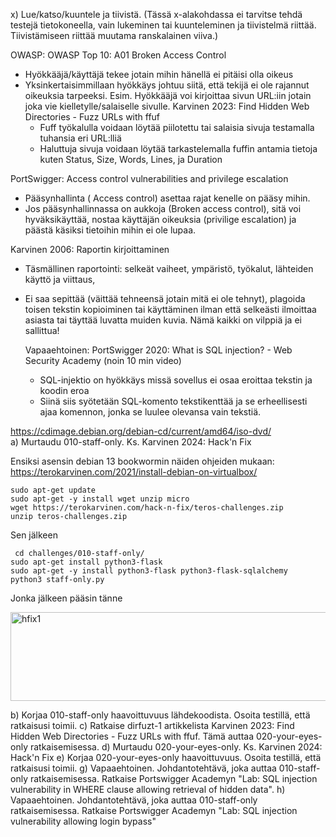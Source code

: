 x) Lue/katso/kuuntele ja tiivistä. (Tässä x-alakohdassa ei tarvitse tehdä testejä tietokoneella, vain lukeminen tai kuunteleminen ja tiivistelmä riittää. Tiivistämiseen riittää muutama ranskalainen viiva.)

  OWASP: OWASP Top 10: A01 Broken Access Control
  - Hyökkääjä/käyttäjä tekee jotain mihin hänellä ei pitäisi olla oikeus
  - Yksinkertaisimmillaan hyökkäys johtuu siitä, että tekijä ei ole rajannut oikeuksia tarpeeksi. Esim. Hyökkääjä voi kirjoittaa sivun URL:iin jotain joka vie kielletylle/salaiselle sivulle.
  Karvinen 2023: Find Hidden Web Directories - Fuzz URLs with ffuf
    - Fuff työkalulla voidaan löytää piilotettu tai salaisia sivuja testamalla tuhansia eri URL:lliä
    - Haluttuja sivuja voidaan löytää tarkastelemalla fuffin antamia tietoja kuten Status, Size,  Words,  Lines, ja Duration 
        
  PortSwigger: Access control vulnerabilities and privilege escalation
   - Pääsynhallinta ( Access control) asettaa rajat kenelle on pääsy mihin.
   - Jos pääsynhallinnassa on aukkoja (Broken access control), sitä voi hyväksikäyttää, nostaa käyttäjän oikeuksia (privilige escalation) ja  päästä käsiksi tietoihin mihin ei ole lupaa. 
        
 Karvinen 2006: Raportin kirjoittaminen
 - Täsmällinen raportointi: selkeät vaiheet, ympäristö, työkalut, lähteiden käyttö ja viittaus,
 - Ei saa sepittää (väittää tehneensä jotain mitä ei ole tehnyt), plagoida toisen tekstin kopioiminen tai käyttäminen ilman että selkeästi ilmoittaa asiasta tai täyttää luvatta muiden kuvia. Nämä kaikki on vilppiä ja ei sallittua!
        
   Vapaaehtoinen: PortSwigger 2020: What is SQL injection? - Web Security Academy (noin 10 min video)
   - SQL-injektio on hyökkäys missä sovellus ei osaa eroittaa tekstin ja koodin eroa
   - Siinä siis syötetään SQL-komento tekstikenttää ja se erheellisesti ajaa komennon, jonka se luulee olevansa vain tekstiä.
  
https://cdimage.debian.org/debian-cd/current/amd64/iso-dvd/         
a) Murtaudu 010-staff-only. Ks. Karvinen 2024: Hack'n Fix

Ensiksi asensin debian 13 bookwormin näiden ohjeiden mukaan: https://terokarvinen.com/2021/install-debian-on-virtualbox/

    sudo apt-get update
    sudo apt-get -y install wget unzip micro
    wget https://terokarvinen.com/hack-n-fix/teros-challenges.zip
    unzip teros-challenges.zip

Sen jälkeen

     cd challenges/010-staff-only/
    sudo apt-get install python3-flask
    sudo apt-get -y install python3-flask python3-flask-sqlalchemy
    python3 staff-only.py
Jonka jälkeen pääsin tänne


<img width="1073" height="142" alt="hfix1" src="https://github.com/user-attachments/assets/072da87d-6755-49c1-a4bc-2c7fd71f48d8" />


    



    






b) Korjaa 010-staff-only haavoittuvuus lähdekoodista. Osoita testillä, että ratkaisusi toimii.
c) Ratkaise dirfuzt-1 artikkelista Karvinen 2023: Find Hidden Web Directories - Fuzz URLs with ffuf. Tämä auttaa 020-your-eyes-only ratkaisemisessa.
d) Murtaudu 020-your-eyes-only. Ks. Karvinen 2024: Hack'n Fix
e) Korjaa 020-your-eyes-only haavoittuvuus. Osoita testillä, että ratkaisusi toimii.
g) Vapaaehtoinen. Johdantotehtävä, joka auttaa 010-staff-only ratkaisemisessa. Ratkaise Portswigger Academyn "Lab: SQL injection vulnerability in WHERE clause allowing retrieval of hidden data".
h) Vapaaehtoinen. Johdantotehtävä, joka auttaa 010-staff-only ratkaisemisessa. Ratkaise Portswigger Academyn "Lab: SQL injection vulnerability allowing login bypass"
